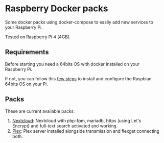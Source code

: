 # Raspberry Docker packs

Some docker packs using docker-compose to easily add new services to your Raspberry Pi.

Tested on Raspberry Pi 4 (4GB).

## Requirements

Before starting you need a 64bits OS with docker installed on your Raspberry Pi.

If not, you can follow this [few steps](INSTALL_OS.md) to install and configure the Raspbian 64bits OS on your Pi.

## Packs

These are current available packs:

1. [Nextcloud](nextcloud/README.md): Nextcloud with php-fpm, mariadb, https (using Let's Encrypt) and full-text search activated and working.
2. [Plex](plex/README.md): Plex server installed alongside transmission and flexget connecting both.
